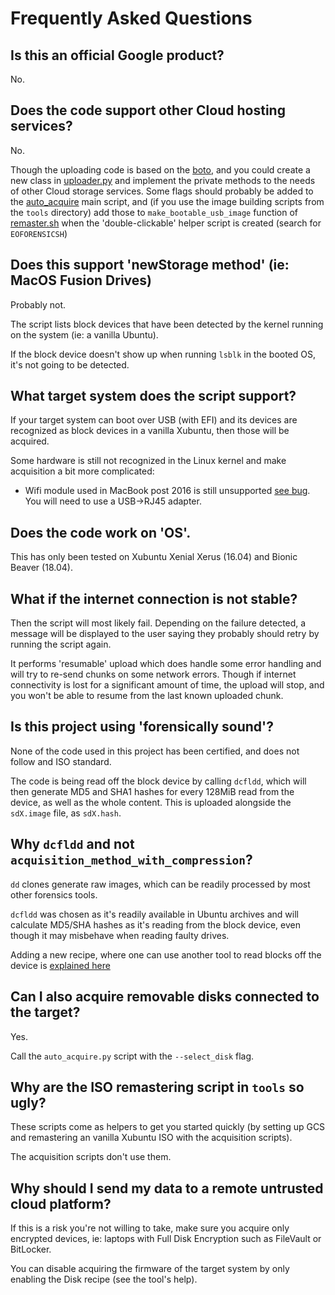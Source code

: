 # Frequently Asked Questions

## Is this an official Google product?

No.

## Does the code support other Cloud hosting services?

No.

Though the uploading code is based on the [boto](https://github.com/boto/boto),
and you could create a new class in
[uploader.py](https://github.com/google/GiftStick/blob/master/auto_forensicate/uploader.py)
and implement the private methods to the needs of other Cloud storage services.
Some flags should probably be added to the
[auto_acquire](https://github.com/google/GiftStick/blob/master/auto_forensicate/auto_acquire.py)
main script, and (if you use the image building scripts from the `tools`
directory) add those to `make_bootable_usb_image` function of
[remaster.sh](https://github.com/google/GiftStick/blob/master/tools/remaster.sh)
when the 'double-clickable' helper script is created (search for `EOFORENSICSH`)

## Does this support 'newStorage method' (ie: MacOS Fusion Drives)

Probably not.

The script lists block devices that have been detected by the kernel running on
the system (ie: a vanilla Ubuntu).

If the block device doesn't show up when running `lsblk` in the booted OS, it's
not going to be detected.

## What target system does the script support?

If your target system can boot over USB (with EFI) and its devices are
recognized as block devices in a vanilla Xubuntu, then those will be acquired.

Some hardware is still not recognized in the Linux kernel and make acquisition a
bit more complicated:

* Wifi module used in MacBook post 2016 is still unsupported [see
  bug](https://bugzilla.kernel.org/show_bug.cgi?id=193121). You will need to use
  a USB->RJ45 adapter.

## Does the code work on 'OS'.

This has only been tested on Xubuntu Xenial Xerus (16.04) and Bionic Beaver
(18.04).

## What if the internet connection is not stable?

Then the script will most likely fail. Depending on the failure detected, a
message will be displayed to the user saying they probably should retry by
running the script again.

It performs 'resumable' upload which does handle some error handling and will
try to re-send chunks on some network errors. Though if internet connectivity
is lost for a significant amount of time, the upload will stop, and you won't be
able to resume from the last known uploaded chunk.

## Is this project using 'forensically sound'?

None of the code used in this project has been certified, and does not follow
and ISO standard.

The code is being read off the block device by calling `dcfldd`, which will
then generate MD5 and SHA1 hashes for every 128MiB read from the device, as
well as the whole content. This is uploaded alongside the `sdX.image` file, as
`sdX.hash`.

## Why `dcfldd` and not `acquisition_method_with_compression`?

`dd` clones generate raw images, which can be readily processed by most other
forensics tools.

`dcfldd` was chosen as it's readily available in Ubuntu archives and will
calculate MD5/SHA hashes as it's reading from the block device, even though it
may misbehave when reading faulty drives.

Adding a new recipe, where one can use another tool to read blocks off the
device is [explained here](doc/new_recipe.md)

## Can I also acquire removable disks connected to the target?

Yes.

Call the `auto_acquire.py` script with the `--select_disk` flag.

## Why are the ISO remastering script in `tools` so ugly?

These scripts come as helpers to get you started quickly (by setting up GCS and
remastering an vanilla Xubuntu ISO with the acquisition scripts).

The acquisition scripts don't use them.

## Why should I send my data to a remote untrusted cloud platform?

If this is a risk you're not willing to take, make sure you acquire only
encrypted devices, ie: laptops with Full Disk Encryption such as FileVault or
BitLocker.

You can disable acquiring the firmware of the target system by only enabling the
Disk recipe (see the tool's help).
